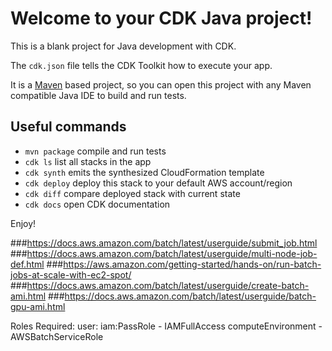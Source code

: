 # Welcome to your CDK Java project!

This is a blank project for Java development with CDK.

The `cdk.json` file tells the CDK Toolkit how to execute your app.

It is a [Maven](https://maven.apache.org/) based project, so you can open this project with any Maven compatible Java IDE to build and run tests.

## Useful commands

 * `mvn package`     compile and run tests
 * `cdk ls`          list all stacks in the app
 * `cdk synth`       emits the synthesized CloudFormation template
 * `cdk deploy`      deploy this stack to your default AWS account/region
 * `cdk diff`        compare deployed stack with current state
 * `cdk docs`        open CDK documentation

Enjoy!

###https://docs.aws.amazon.com/batch/latest/userguide/submit_job.html
###https://docs.aws.amazon.com/batch/latest/userguide/multi-node-job-def.html
###https://aws.amazon.com/getting-started/hands-on/run-batch-jobs-at-scale-with-ec2-spot/
###https://docs.aws.amazon.com/batch/latest/userguide/create-batch-ami.html
###https://docs.aws.amazon.com/batch/latest/userguide/batch-gpu-ami.html

Roles Required:
user: iam:PassRole - IAMFullAccess
computeEnvironment - AWSBatchServiceRole